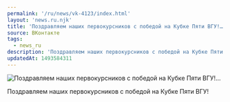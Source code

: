 ```yaml
---
permalink: '/ru/news/vk-4123/index.html'
layout: 'news.ru.njk'
title: 'Поздравляем наших первокурсников с победой на Кубке Пяти ВГУ!…'
source: ВКонтакте
tags:
  - news_ru
description: 'Поздравляем наших первокурсников с победой на Кубке Пяти ВГУ!…'
updatedAt: 1493584311
---
```

![Поздравляем наших первокурсников с победой на Кубке Пяти ВГУ!…](https://sun9-64.userapi.com/impf/c837339/v837339195/3caad/9nwRgikfIXM.jpg?size=1280x1079&quality=96&sign=f16801a3f1fa10e7f6ea8e3811a8bed2&c_uniq_tag=PmbvIGbMwButFO_oXTpK8VQstT6Y7KdCrJF-L3gL1FE&type=album)

Поздравляем наших первокурсников с победой на Кубке Пяти ВГУ!
